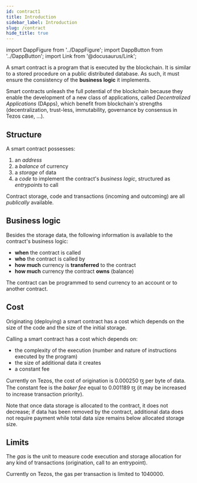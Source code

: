 ```yaml
---
id: contract1
title: Introduction
sidebar_label: Introduction
slug: /contract
hide_title: true
---
```


import DappFigure from '../DappFigure';
import DappButton from '../DappButton';
import Link from '@docusaurus/Link';

<DappFigure img='smart-contract.svg' width='30%'/>

A smart contract is a program that is executed by the blockchain. It is similar to a stored procedure on a public distributed database. As such, it must ensure the consistency of the **business logic** it implements.

Smart contracts unleash the full potential of the blockchain because they enable the development of a new class of applications, called *Decentralized Applications* (DApps), which benefit from blockchain's strengths (decentralization, trust-less, immutability, governance by consensus in <Link to='/docs/dapp-tools/tezos'>Tezos</Link> case, ...).

## Structure

A smart contract possesses:
1. an *address*
2. a *balance* of currency
3. a *storage* of data
4. a *code* to implement the contract's *business logic*, structured as *entrypoints* to call

Contract storage, code and transactions (incoming and outcoming) are all *publically* available.

## Business logic

Besides the storage data, the following information is available to the contract's business logic:
* **when** the contract is called
* **who** the contract is called by
* **how much** currency is **transferred** to the contract
* **how much** currency the contract **owns** (balance)

The contract can be programmed to send currency to an account or to another contract.

## Cost

Originating (deploying) a smart contract has a cost which depends on the size of the code and the size of the initial storage.

Calling a smart contract has a cost which depends on:
* the complexity of the execution (number and nature of instructions executed by the program)
* the size of additional data it creates
* a constant fee

Currently on <Link to='/docs/dapp-tools/tezos'>Tezos</Link>, the cost of origination is 0.000250 ꜩ per byte of data. The constant fee is the *baker fee* equal to 0.001189 ꜩ (it may be increased to increase transaction priority).

Note that once data storage is allocated to the contract, it does not decrease; if data has been removed by the contract, additional data does not require payment while total data size remains below allocated storage size.

## Limits

The *gas* is the unit to measure code execution and storage allocation for any kind of transactions (origination, call to an entrypoint).

Currently on <Link to='/docs/dapp-tools/tezos'>Tezos</Link>, the gas per transaction is limited to 1040000.

